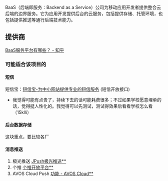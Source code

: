 BaaS（后端即服务：Backend as a Service）公司为移动应用开发者提供整合云后端的边界服务。它为应用开发提供后台的云服务，包括提供存储、托管环境，也包括提供推送等通行后端技术能力。



## 提供商

[BaaS服务平台有哪些？ - 知乎](https://www.zhihu.com/question/22098754)

### 可能适合该项目的

#### 短信

短信宝：[短信宝-为中小网站提供专业的短信服务](https://link.zhihu.com/?target=http%3A//www.smsbao.com/) (短信开放接口)
 * 我觉得可能有点贵了，持续下去的话可能耗费很多；不过如果学校愿意埋单的话，觉得挺人性化的。我觉得可以先测试，测试得效果后看看学校怎么看（15klli）
 
#### 后台数据存储

这块重点，要比较各厂

#### 消息推送

1. 极光推送 [JPush极光推送**](https://link.zhihu.com/?target=http%3A//www.jpush.cn/)
2. 个推 [个推开放平台**](https://link.zhihu.com/?target=http%3A//www.igetui.com/)
3. AVOS Cloud Push [功能 - AVOS Cloud**](https://link.zhihu.com/?target=https%3A//cn.avoscloud.com/features.html%23/slide-2)

